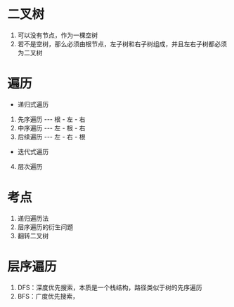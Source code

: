 # 二叉树

1. 可以没有节点，作为一棵空树
2. 若不是空树，那么必须由根节点，左子树和右子树组成，并且左右子树都必须为二叉树



# 遍历
- 递归式遍历
1. 先序遍历  --- 根 - 左 - 右
2. 中序遍历  --- 左 - 根 - 右
3. 后续遍历  --- 左 - 右 - 根

- 迭代式遍历
4. 层次遍历


# 考点
1. 递归遍历法
2. 层序遍历的衍生问题
3. 翻转二叉树



# 层序遍历
1. DFS：深度优先搜索，本质是一个栈结构，路径类似于树的先序遍历
2. BFS：广度优先搜索，